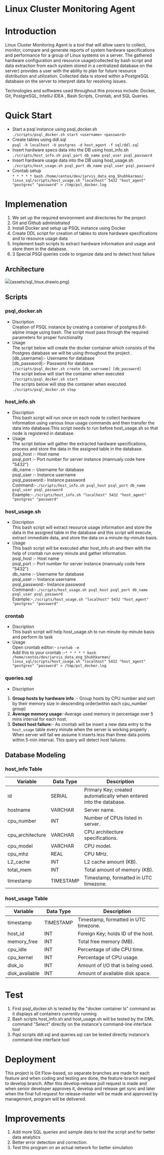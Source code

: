 # Linux Cluster Monitoring Agent
# Introduction

Linux Cluster Monitoring Agent is a tool that will allow users to collect, monitor, compare and generate reports of system hardware specifications and performance for a group of Linux systems on a server. The gathered hardware configuration and resource usage(collected by bash script and data extraction from each system stored in a centralized database on the server) provides a user with the ability to plan for future resource distribution and utilization. Collected data is stored within a PostgreSQL database on the server to interpret data for resolving issues.

Technologies and softwares used throughout this process include: Docker, Git, PostgreSQL, IntelliJ IDEA , Bash Scripts, Crontab, and SQL Queries.

# Quick Start

- Start a psql instance using psql_docker.sh <br/>
  `./scripts/psql_docker.sh start <username> <password>` <br/>
- Create tables using ddl.sql <br/>
  `psql -h localhost -U postgres -d host_agent -f sql/ddl.sql` <br/>
- Insert hardware specs data into the DB using host_info.sh <br/>
  `./scripts/host_info.sh psql_port db_name psql_user psql_password` <br/>
- Insert hardware usage data into the DB using host_usage.sh <br/>
  `./scripts/host_usage.sh psql_port db_name psql_user psql_password` <br/>
- Crontab setup <br/>
  `* * * * * bash /home/centos/dev/jarvis_data_eng_Shubhkarman/ linux_sql/scripts/host_usage.sh "localhost" 5432 "host_agent" "postgres" "password" > /tmp/psl_docker.log` <br/>

# Implemenation
1. We set up the required environment and directories  for the project
2. Git and Github administrated
3. Install Docker and setup up PSQL instance using Docker
4. Create DDL script for creation of  tables to store hardware specifications and to    resource usage data
5. Implement bash scripts to extract hardware information and usage and store them in the database.
6. 3 Special PSQl queries code to organize data and to detect host failure
## Architecture
![](assets/sql_linux.drawio.png){assets/sql_linux.drawio.png}

## Scripts

### psql_docker.sh
- Discription <br/>
  Creation of PSQL instance by creating a container of postgres:9.6-alpine image using bash. The script must pass through the required parameters for proper functionality <br/>
- Usage <br/>
  The script below will create the docker container which consists of the Postgres database we will be using throughout the project . <br/>
  [db_username]:- Username for database <br/>
  [db_password]:- Password for  database <br/>
  `./scripts/psql_docker.sh create [db_username] [db_password]` <br/>
  The script below will start the container when executed <br/>
  `./scripts/psql_docker.sh start` <br/>
  The scripts below will stop the container when executed. <br/>
  `./scripts/psql_docker.sh stop` <br/>
### host_info.sh
- Discription <br/>
  This bash script will  run once on each node to collect hardware information using various linux usage commands and then transfer the data into database.This script needs to run before host_usage.sh so that node is registered in database. <br/>
- Usage <br/>
  The script below will gather the extracted hardware specifications, process and store the data in the assigned table in the database. <br/>
  psql_host :- Host name <br/>
  psql_port :- Port number for server instance (mannualy code here "5432") <br/>
  db_name :- Username for database <br/>
  psql_user :- Instance username <br/>
  psql_password:- Instance password <br/>
  Command:-`./scripts/host_info.sh psql_host psql_port db_name psql_user psql_password` <br/>
  Example:-`./scripts/host_info.sh "localhost" 5432 "host_agent" "postgres" "password"` <br/>
### host_usage.sh
- Discription <br/>
  This bash script will extract resource usage information and store the data in the assigned table in the database and this script will execute, extract immediate data, and store the data on a minute-by-minute basis. <br/>
- Usage <br/>
  This bash script will be executed after host_info.sh and then with the help of crontab run every minute and gather information.<br/>
  psql_host :- Host name <br/>
  psql_port :- Port number for server instance (mannualy code here "5432") <br/>
  db_name :- Username for database <br/>
  psql_user :- Instance username <br/>
  psql_password:- Instance password <br/>
  Command:-`./scripts/host_usage.sh psql_host psql_port db_name psql_user psql_password` <br/>
  Example:-`./scripts/host_usage.sh "localhost" 5432 "host_agent" "postgres" "password"` <br/>

### crontab
- Discription <br/>
  This bash script will help host_usage.sh to run minute-by-minute basis and perform its task
- Usage <br/>
  Open crontab editor:- `crontab -e` <br/>
  Add this to your crontab :-`* * * * * bash /home/centos/dev/jarvis_data_eng_Shubhkarman/ linux_sql/scripts/host_usage.sh "localhost" 5432 "host_agent" "postgres" "password" > /tmp/psl_docker.log` <br/>

### queries.sql
- Discription
1.  **Group hosts by hardware info** :- Group hosts by CPU number and sort by their memory size in descending order(within each cpu_number group)
2.  **Average memory usage**:-Average used memory in percentage over 5 mins interval for each host.
3.  **Detect host failure**:- As crontab will be insert a new data entry to the `host_usage` table every minute when the server is working properly . When server will fail we assume it inserts less than three data points within 5-min interval. This query will detect host failures.
## Database Modeling
### host_info Table

| Variable         | Data Type | Description                                                        |
|------------------|-----------|--------------------------------------------------------------------|
| id               | SERIAL    | Primary Key; created automatically when entered into the database. |
| hostname         | VARCHAR   | Server name.                                                |
| cpu_number       | INT       | Number of CPUs listed in server.                                   |
| cpu_architecture | VARCHAR   | CPU architecture specifications.                             |
| cpu_model        | VARCHAR   | CPU model.                                                  |
| cpu_mhz          | REAL      | CPU MHz.                                                    |
| L2_cache         | INT       | L2 cache amount (KB).                                        |
| total_mem        | INT       | Total amount of memory (KB).                                 |
| timestamp        | TIMESTAMP | Timestamp, formatted in UTC timezone.

### host_usage Table

| Variable       | Data Type | Description                                     |
|----------------|-----------|-------------------------------------------------|
| timestamp      | TIMESTAMP | Timestamp, formatted in UTC timezone.           |
| host_id        | INT       | Foreign Key; holds ID of the host.              |
| memory_free    | INT       | Total free memory (MB).                      |
| cpu_idle       | INT       | Percentage of idle CPU time.           |
| cpu_kernel     | INT       | Percentage of CPU usage.               |
| disk_io        | INT       | Amount of I/O that is being used.       |
| disk_available | INT       | Amount of available disk space. |

# Test
1. First psql_docker.sh is tested by the "docker container ls" command as it displays all containers currently running
2. Bash scripts host_info.sh and host_usage.sh will be tested by the DML command "Select" directly on the instance's command-line interface tool
3. Pqsl scripts ddl.sql and queries.sql  can be tested directly instance's command-line interface tool

# Deployment
This project is Git Flow-based, so separate branches are made for each feature and when coding and testing are done, the feature-branch merged to develop branch. After this develop-release pull request is made and when senior developer approves it, develop and release get sync and later when the final full request for release-master will be  made and approved by management, program will be delivered.
# Improvements
1.  Add more SQL queries and sample data to test the script and for  better data analytics
2.  Better error detection and correction.
3.  Test this program on an actual network for better simulation
